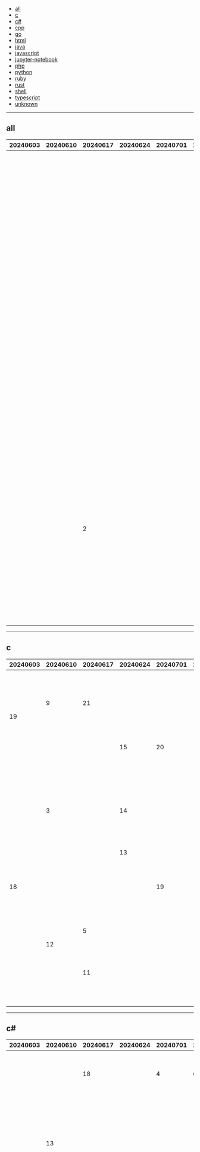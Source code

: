 
- [all](#all)
- [c](#c)
- [c#](#c#)
- [cpp](#cpp)
- [go](#go)
- [html](#html)
- [java](#java)
- [javascript](#javascript)
- [jupyter-notebook](#jupyter-notebook)
- [php](#php)
- [python](#python)
- [ruby](#ruby)
- [rust](#rust)
- [shell](#shell)
- [typescript](#typescript)
- [unknown](#unknown)


----

## <a name=all>all</a>

|20240603|20240610|20240617|20240624|20240701|20240708|20240715|20240722|20240729|20240805|20240812|20240819|20240826|20240902|github|description|
|----|----|----|----|----|----|----|----|----|----|----|----|----|----|----|----|
|  |  |  |  |  |  |  |  |  |  |  |  |  | 1 | [Z4nzu](https://github.com/Z4nzu)/[hackingtool](https://github.com/Z4nzu/hackingtool) |ALL IN ONE Hacking Tool For Hackers |
|  |  |  |  |  |  |  |  |  |  |  |  |  | 2 | [sherlock-project](https://github.com/sherlock-project)/[sherlock](https://github.com/sherlock-project/sherlock) |Hunt down social media accounts by username across social networks |
|  |  |  |  |  |  |  |  |  |  |  |  |  | 3 | [nocodb](https://github.com/nocodb)/[nocodb](https://github.com/nocodb/nocodb) |🔥 🔥 🔥 Open Source Airtable Alternative |
|  |  |  |  |  |  |  |  |  |  |  |  |  | 4 | [AppFlowy-IO](https://github.com/AppFlowy-IO)/[AppFlowy](https://github.com/AppFlowy-IO/AppFlowy) |Bring projects, wikis, and teams together with AI. AppFlowy is an AI collaborative workspace where you achieve more without losing control of your data. The best open source alternative to Notion. |
|  |  |  |  |  |  |  |  |  |  |  |  |  | 5 | [mendableai](https://github.com/mendableai)/[firecrawl](https://github.com/mendableai/firecrawl) |🔥 Turn entire websites into LLM-ready markdown or structured data. Scrape, crawl and extract with a single API. |
|  |  |  |  |  |  |  |  |  |  |  |  |  | 6 | [anthropics](https://github.com/anthropics)/[courses](https://github.com/anthropics/courses) |Anthropic's educational courses |
|  |  |  |  |  |  |  |  |  |  |  |  |  | 7 | [frappe](https://github.com/frappe)/[erpnext](https://github.com/frappe/erpnext) |Free and Open Source Enterprise Resource Planning (ERP) |
|  |  |  |  |  |  |  |  |  | 2 |  |  |  | 8 | [sickcodes](https://github.com/sickcodes)/[Docker-OSX](https://github.com/sickcodes/Docker-OSX) |Run macOS VM in a Docker! Run near native OSX-KVM in Docker! X11 Forwarding! CI/CD for OS X Security Research! Docker mac Containers. |
|  |  |  |  |  |  |  |  |  |  |  |  |  | 9 | [Permify](https://github.com/Permify)/[permify](https://github.com/Permify/permify) |An open-source authorization as a service inspired by Google Zanzibar, designed to build and manage fine-grained and scalable authorization systems for any application. |
|  |  |  |  |  |  |  |  |  |  | 15 |  |  | 10 | [toeverything](https://github.com/toeverything)/[AFFiNE](https://github.com/toeverything/AFFiNE) |There can be more than Notion and Miro. AFFiNE(pronounced [ə‘fain]) is a next-gen knowledge base that brings planning, sorting and creating all together. Privacy first, open-source, customizable and ready to use.  |
|  |  | 2 |  |  |  |  |  |  |  |  |  |  | 11 | [coollabsio](https://github.com/coollabsio)/[coolify](https://github.com/coollabsio/coolify) |An open-source &amp; self-hostable Heroku / Netlify / Vercel alternative. |
|  |  |  |  |  |  |  |  |  |  |  |  |  | 12 | [evcc-io](https://github.com/evcc-io)/[evcc](https://github.com/evcc-io/evcc) |Sonne tanken ☀️🚘 |
|  |  |  |  |  |  |  |  |  |  |  |  |  | 13 | [openobserve](https://github.com/openobserve)/[openobserve](https://github.com/openobserve/openobserve) |🚀 10x easier, 🚀 140x lower storage cost, 🚀 high performance, 🚀 petabyte scale - Elasticsearch/Splunk/Datadog alternative for 🚀 (logs, metrics, traces, RUM, Error tracking, Session replay). |
|  |  |  |  |  |  |  |  |  |  |  |  | 4 | 14 | [s0md3v](https://github.com/s0md3v)/[roop](https://github.com/s0md3v/roop) |one-click face swap |

----

## <a name=c>c</a>

|20240603|20240610|20240617|20240624|20240701|20240708|20240715|20240722|20240729|20240805|20240812|20240819|20240826|20240902|github|description|
|----|----|----|----|----|----|----|----|----|----|----|----|----|----|----|----|
|  |  |  |  |  |  | 15 |  |  | 13 |  |  |  | 1 | [valkey-io](https://github.com/valkey-io)/[valkey](https://github.com/valkey-io/valkey) |A flexible distributed key-value datastore that supports both caching and beyond caching workloads. |
|  | 9 | 21 |  |  |  |  |  |  |  |  |  | 1 | 2 | [microsoft](https://github.com/microsoft)/[mimalloc](https://github.com/microsoft/mimalloc) |mimalloc is a compact general purpose allocator with excellent performance. |
| 19 |  |  |  |  |  |  |  |  |  |  |  |  | 3 | [nginx](https://github.com/nginx)/[nginx](https://github.com/nginx/nginx) |The official NGINX Open Source repository. |
|  |  |  |  |  |  |  |  |  |  |  |  |  | 4 | [Tencent](https://github.com/Tencent)/[wcdb](https://github.com/Tencent/wcdb) |WCDB is a cross-platform database framework developed by WeChat. |
|  |  |  | 15 | 20 |  |  |  |  |  |  |  |  | 5 | [RT-Thread](https://github.com/RT-Thread)/[rt-thread](https://github.com/RT-Thread/rt-thread) |RT-Thread is an open source IoT Real-Time Operating System (RTOS). |
|  |  |  |  |  |  |  | 20 |  |  |  |  |  | 6 | [FreeRDP](https://github.com/FreeRDP)/[FreeRDP](https://github.com/FreeRDP/FreeRDP) |FreeRDP is a free remote desktop protocol library and clients |
|  |  |  |  |  |  |  |  |  | 22 |  |  |  | 7 | [libsdl-org](https://github.com/libsdl-org)/[SDL](https://github.com/libsdl-org/SDL) |Simple Directmedia Layer |
|  |  |  |  |  |  |  |  |  |  |  |  |  | 8 | [greatscottgadgets](https://github.com/greatscottgadgets)/[hackrf](https://github.com/greatscottgadgets/hackrf) |low cost software radio platform |
|  |  |  |  |  |  |  |  |  |  |  |  |  | 9 | [FRRouting](https://github.com/FRRouting)/[frr](https://github.com/FRRouting/frr) |The FRRouting Protocol Suite |
|  | 3 |  | 14 |  |  | 14 |  | 16 |  |  |  |  | 10 | [raysan5](https://github.com/raysan5)/[raylib](https://github.com/raysan5/raylib) |A simple and easy-to-use library to enjoy videogames programming |
|  |  |  |  |  |  |  |  |  |  |  |  |  | 11 | [yugabyte](https://github.com/yugabyte)/[yugabyte-db](https://github.com/yugabyte/yugabyte-db) |YugabyteDB - the cloud native distributed SQL database for mission-critical applications. |
|  |  |  | 13 |  |  |  |  |  | 8 |  | 4 |  | 12 | [UberGuidoZ](https://github.com/UberGuidoZ)/[Flipper](https://github.com/UberGuidoZ/Flipper) |Playground (and dump) of stuff I make or modify for the Flipper Zero |
|  |  |  |  |  |  | 22 |  |  |  |  |  |  | 13 | [littlefs-project](https://github.com/littlefs-project)/[littlefs](https://github.com/littlefs-project/littlefs) |A little fail-safe filesystem designed for microcontrollers |
| 18 |  |  |  | 19 |  |  | 21 |  | 20 |  |  |  | 14 | [portapack-mayhem](https://github.com/portapack-mayhem)/[mayhem-firmware](https://github.com/portapack-mayhem/mayhem-firmware) |Custom firmware for the HackRF+PortaPack H1/H2 |
|  |  |  |  |  |  |  |  |  | 11 |  |  |  | 15 | [immortalwrt](https://github.com/immortalwrt)/[immortalwrt](https://github.com/immortalwrt/immortalwrt) |An opensource OpenWrt variant for mainland China users. |
|  |  |  |  |  |  |  |  |  |  |  |  | 11 | 16 | [RfidResearchGroup](https://github.com/RfidResearchGroup)/[proxmark3](https://github.com/RfidResearchGroup/proxmark3) |Iceman Fork - Proxmark3 |
|  |  | 5 |  |  |  |  |  |  |  |  |  |  | 17 | [earlephilhower](https://github.com/earlephilhower)/[arduino-pico](https://github.com/earlephilhower/arduino-pico) |Raspberry Pi Pico Arduino core, for all RP2040 and RP2350 boards |
|  | 12 |  |  |  |  |  |  |  |  |  |  |  | 18 | [mit-pdos](https://github.com/mit-pdos)/[xv6-riscv](https://github.com/mit-pdos/xv6-riscv) |Xv6 for RISC-V |
|  |  | 11 |  |  |  |  |  | 18 |  | 15 |  | 13 | 19 | [openwrt](https://github.com/openwrt)/[openwrt](https://github.com/openwrt/openwrt) |This repository is a mirror of https://git.openwrt.org/openwrt/openwrt.git It is for reference only and is not active for check-ins. We will continue to accept Pull Requests here. They will be merged via staging trees then into openwrt.git. |
|  |  |  |  |  |  |  |  |  |  | 17 |  |  | 20 | [mit-pdos](https://github.com/mit-pdos)/[xv6-public](https://github.com/mit-pdos/xv6-public) |xv6 OS |

----

## <a name=c#>c#</a>

|20240603|20240610|20240617|20240624|20240701|20240708|20240715|20240722|20240729|20240805|20240812|20240819|20240826|20240902|github|description|
|----|----|----|----|----|----|----|----|----|----|----|----|----|----|----|----|
|  |  | 18 |  | 4 | 6 | 16 |  | 20 | 14 |  |  |  | 1 | [Cysharp](https://github.com/Cysharp)/[UniTask](https://github.com/Cysharp/UniTask) |Provides an efficient allocation free async/await integration for Unity. |
|  | 13 |  |  |  |  |  |  |  |  | 15 |  | 9 | 2 | [seerge](https://github.com/seerge)/[g-helper](https://github.com/seerge/g-helper) |Lightweight Armoury Crate alternative for Asus laptops and ROG Ally. Control tool for ROG Zephyrus G14, G15, G16, M16, Flow X13, Flow X16, TUF, Strix, Scar and other models |
|  |  |  |  |  |  |  |  |  | 12 | 14 |  |  | 3 | [microsoft](https://github.com/microsoft)/[garnet](https://github.com/microsoft/garnet) |Garnet is a remote cache-store from Microsoft Research that offers strong performance (throughput and latency), scalability, storage, recovery, cluster sharding, key migration, and replication features. Garnet can work with existing Redis clients. |
|  |  |  |  |  |  |  |  |  |  | 21 |  | 19 | 4 | [flytkgl](https://github.com/flytkgl)/[PDFQFZ](https://github.com/flytkgl/PDFQFZ) |PDF加盖骑缝章的小工具 |
|  |  |  |  |  |  |  |  |  |  |  |  |  | 5 | [CommunityToolkit](https://github.com/CommunityToolkit)/[dotnet](https://github.com/CommunityToolkit/dotnet) |.NET Community Toolkit is a collection of helpers and APIs that work for all .NET developers and are agnostic of any specific UI platform. The toolkit is maintained and published by Microsoft, and part of the .NET Foundation. |
|  |  |  |  |  |  |  |  |  |  |  |  |  | 6 | [dotnet](https://github.com/dotnet)/[wpf](https://github.com/dotnet/wpf) |WPF is a .NET Core UI framework for building Windows desktop applications. |
| 7 |  | 16 |  |  |  |  | 15 | 14 |  | 19 | 18 |  | 7 | [Cysharp](https://github.com/Cysharp)/[R3](https://github.com/Cysharp/R3) |The new future of dotnet/reactive and UniRx. |
|  |  |  |  |  |  |  |  |  |  |  | 6 |  | 8 | [1Remote](https://github.com/1Remote)/[1Remote](https://github.com/1Remote/1Remote) |One Remote Access Manager to Rule Them All |
|  |  |  |  |  |  |  |  |  |  |  |  |  | 9 | [quasar](https://github.com/quasar)/[Quasar](https://github.com/quasar/Quasar) |Remote Administration Tool for Windows |
|  |  |  |  |  |  |  | 13 |  |  |  | 3 | 8 | 10 | [babalae](https://github.com/babalae)/[better-genshin-impact](https://github.com/babalae/better-genshin-impact) |📦BetterGI · 更好的原神 - 自动拾取 | 自动剧情 | 全自动钓鱼(AI) | 全自动七圣召唤 | 自动伐木 | 自动刷本 - UI Automation Testing Tools For Genshin Impact |
|  |  |  |  | 16 |  |  |  |  |  |  |  |  | 11 | [nilaoda](https://github.com/nilaoda)/[N_m3u8DL-RE](https://github.com/nilaoda/N_m3u8DL-RE) |Cross-Platform, modern and powerful stream downloader for MPD/M3U8/ISM. English/简体中文/繁體中文.  |
|  |  |  |  |  |  |  |  |  |  |  |  |  | 12 | [mono](https://github.com/mono)/[mono](https://github.com/mono/mono) |Mono open source ECMA CLI, C# and .NET implementation. |
|  |  |  |  |  |  |  |  |  |  |  |  | 17 | 13 | [4sval](https://github.com/4sval)/[FModel](https://github.com/4sval/FModel) |Unreal Engine Archives Explorer |
|  |  |  |  |  |  |  |  |  |  |  |  | 14 | 14 | [hellzerg](https://github.com/hellzerg)/[optimizer](https://github.com/hellzerg/optimizer) |The finest Windows Optimizer |
|  |  | 14 |  |  |  |  |  |  |  |  |  |  | 15 | [elsa-workflows](https://github.com/elsa-workflows)/[elsa-core](https://github.com/elsa-workflows/elsa-core) |A .NET workflows library |
| 4 |  |  |  | 3 |  | 5 |  |  | 17 |  |  |  | 16 | [dotnet](https://github.com/dotnet)/[runtime](https://github.com/dotnet/runtime) |.NET is a cross-platform runtime for cloud, mobile, desktop, and IoT apps. |
| 25 |  |  | 2 |  |  |  |  | 1 |  |  |  | 5 | 17 | [PowerShell](https://github.com/PowerShell)/[PowerShell](https://github.com/PowerShell/PowerShell) |PowerShell for every system! |
|  |  |  |  |  |  |  |  |  |  |  |  |  | 18 | [UnigramDev](https://github.com/UnigramDev)/[Unigram](https://github.com/UnigramDev/Unigram) |Telegram for Windows |
|  |  |  |  |  |  |  |  |  |  |  |  |  | 19 | [Klocman](https://github.com/Klocman)/[Bulk-Crap-Uninstaller](https://github.com/Klocman/Bulk-Crap-Uninstaller) |Remove large amounts of unwanted applications quickly. |
| 8 |  | 4 | 10 |  |  |  |  | 4 |  | 12 |  |  | 20 | [2dust](https://github.com/2dust)/[v2rayN](https://github.com/2dust/v2rayN) |A GUI client for Windows, support Xray core and v2fly core and others |
|  |  |  |  | 9 |  |  |  |  |  |  |  |  | 21 | [ScottPlot](https://github.com/ScottPlot)/[ScottPlot](https://github.com/ScottPlot/ScottPlot) |Interactive plotting library for .NET |
|  |  |  |  |  |  |  |  |  |  |  |  |  | 22 | [aras-p](https://github.com/aras-p)/[UnityGaussianSplatting](https://github.com/aras-p/UnityGaussianSplatting) |Toy Gaussian Splatting visualization in Unity |
|  |  |  |  |  |  |  |  |  |  |  |  |  | 23 | [dotnet](https://github.com/dotnet)/[maui-samples](https://github.com/dotnet/maui-samples) |Samples for .NET Multi-Platform App UI (.NET MAUI) |
|  |  |  |  |  |  |  |  |  |  |  |  |  | 24 | [gusmanb](https://github.com/gusmanb)/[logicanalyzer](https://github.com/gusmanb/logicanalyzer) |24 channel, 100Msps logic analyzer hardware and software |
|  |  |  |  |  | 11 |  |  |  |  |  |  |  | 25 | [microsoft](https://github.com/microsoft)/[WPF-Samples](https://github.com/microsoft/WPF-Samples) |Repository for WPF related samples |

----

## <a name=cpp>cpp</a>

|20240603|20240610|20240617|20240624|20240701|20240708|20240715|20240722|20240729|20240805|20240812|20240819|20240826|20240902|github|description|
|----|----|----|----|----|----|----|----|----|----|----|----|----|----|----|----|
|  |  |  |  |  |  |  |  |  |  |  |  |  | 1 | [wazuh](https://github.com/wazuh)/[wazuh](https://github.com/wazuh/wazuh) |Wazuh - The Open Source Security Platform. Unified XDR and SIEM protection for endpoints and cloud workloads. |
|  |  |  |  |  |  |  |  |  |  |  |  |  | 2 | [cemu-project](https://github.com/cemu-project)/[Cemu](https://github.com/cemu-project/Cemu) |Cemu - Wii U emulator |
|  | 18 |  |  |  |  |  |  |  |  |  |  |  | 3 | [telegramdesktop](https://github.com/telegramdesktop)/[tdesktop](https://github.com/telegramdesktop/tdesktop) |Telegram Desktop messaging app |
|  |  |  |  |  |  |  |  |  |  | 2 | 14 | 1 | 4 | [amnezia-vpn](https://github.com/amnezia-vpn)/[amnezia-client](https://github.com/amnezia-vpn/amnezia-client) |Amnezia VPN Client (Desktop+Mobile) |
|  |  |  |  | 21 | 23 |  |  |  |  |  |  | 8 | 5 | [microsoft](https://github.com/microsoft)/[terminal](https://github.com/microsoft/terminal) |The new Windows Terminal and the original Windows console host, all in the same place! |
|  |  | 5 | 16 |  |  |  | 14 | 2 | 18 |  |  |  | 6 | [facebook](https://github.com/facebook)/[folly](https://github.com/facebook/folly) |An open-source C++ library developed and used at Facebook. |
|  |  |  |  |  |  |  |  |  |  |  |  |  | 7 | [ggerganov](https://github.com/ggerganov)/[ggml](https://github.com/ggerganov/ggml) |Tensor library for machine learning |
|  |  |  |  |  |  |  |  |  |  |  |  |  | 8 | [mudler](https://github.com/mudler)/[LocalAI](https://github.com/mudler/LocalAI) |🤖 The free, Open Source alternative to OpenAI, Claude and others. Self-hosted and local-first. Drop-in replacement for OpenAI, running on consumer-grade hardware. No GPU required. Runs gguf, transformers, diffusers and many more models architectures. Features: Generate Text, Audio, Video, Images, Voice Cloning, Distributed inference |
|  |  |  |  |  |  |  |  |  |  |  |  |  | 9 | [UZ-SLAMLab](https://github.com/UZ-SLAMLab)/[ORB_SLAM3](https://github.com/UZ-SLAMLab/ORB_SLAM3) |ORB-SLAM3: An Accurate Open-Source Library for Visual, Visual-Inertial and Multi-Map SLAM |
|  |  |  |  |  |  |  |  |  |  |  |  |  | 10 | [scottbez1](https://github.com/scottbez1)/[smartknob](https://github.com/scottbez1/smartknob) |Haptic input knob with software-defined endstops and virtual detents |
|  |  |  |  |  |  |  |  |  |  |  |  |  | 11 | [nisargjhaveri](https://github.com/nisargjhaveri)/[WirelessAndroidAutoDongle](https://github.com/nisargjhaveri/WirelessAndroidAutoDongle) |Use Wireless Android Auto with a car that supports only wired Android Auto using a Raspberry Pi. |
| 14 |  |  |  |  |  |  |  |  |  |  |  |  | 12 | [tensorflow](https://github.com/tensorflow)/[tensorflow](https://github.com/tensorflow/tensorflow) |An Open Source Machine Learning Framework for Everyone |
|  |  |  |  |  |  | 24 |  |  |  |  |  |  | 13 | [firebase](https://github.com/firebase)/[firebase-ios-sdk](https://github.com/firebase/firebase-ios-sdk) |Firebase SDK for Apple App Development |
|  |  |  |  |  |  |  |  |  |  |  |  |  | 14 | [musescore](https://github.com/musescore)/[MuseScore](https://github.com/musescore/MuseScore) |MuseScore is an open source and free music notation software. For support, contribution, bug reports, visit MuseScore.org. Fork and make pull requests! |
|  |  |  |  |  |  | 18 |  | 6 |  |  |  |  | 15 | [gabime](https://github.com/gabime)/[spdlog](https://github.com/gabime/spdlog) |Fast C++ logging library. |
|  |  |  |  |  |  |  |  |  |  |  |  |  | 16 | [finos](https://github.com/finos)/[perspective](https://github.com/finos/perspective) |A data visualization and analytics component, especially well-suited for large and/or streaming datasets. |
|  |  |  |  |  |  |  |  |  |  |  |  |  | 17 | [NixOS](https://github.com/NixOS)/[nix](https://github.com/NixOS/nix) |Nix, the purely functional package manager |
|  |  |  |  |  |  |  |  |  |  | 18 |  |  | 18 | [meshtastic](https://github.com/meshtastic)/[firmware](https://github.com/meshtastic/firmware) |Meshtastic device firmware |
|  |  |  |  |  |  |  |  |  |  |  |  |  | 19 | [tdlib](https://github.com/tdlib)/[td](https://github.com/tdlib/td) |Cross-platform library for building Telegram clients |
|  |  | 10 | 1 | 11 |  |  |  |  |  |  |  |  | 20 | [ton-blockchain](https://github.com/ton-blockchain)/[ton](https://github.com/ton-blockchain/ton) |Main TON monorepo |
|  |  |  |  |  |  |  |  |  |  |  |  |  | 21 | [GothenburgBitFactory](https://github.com/GothenburgBitFactory)/[taskwarrior](https://github.com/GothenburgBitFactory/taskwarrior) |Taskwarrior - Command line Task Management |
|  |  |  |  |  |  |  |  |  |  |  |  |  | 22 | [UE4SS-RE](https://github.com/UE4SS-RE)/[RE-UE4SS](https://github.com/UE4SS-RE/RE-UE4SS) |Injectable LUA scripting system, SDK generator, live property editor and other dumping utilities for UE4/5 games |
|  |  |  | 13 |  |  |  |  |  |  |  |  |  | 23 | [CleverRaven](https://github.com/CleverRaven)/[Cataclysm-DDA](https://github.com/CleverRaven/Cataclysm-DDA) |Cataclysm - Dark Days Ahead. A turn-based survival game set in a post-apocalyptic world. |
|  |  |  |  |  |  |  |  |  |  |  |  |  | 24 | [bambulab](https://github.com/bambulab)/[BambuStudio](https://github.com/bambulab/BambuStudio) |PC Software for BambuLab and other 3D printers |

----

## <a name=go>go</a>

|20240603|20240610|20240617|20240624|20240701|20240708|20240715|20240722|20240729|20240805|20240812|20240819|20240826|20240902|github|description|
|----|----|----|----|----|----|----|----|----|----|----|----|----|----|----|----|
|  |  |  |  |  |  |  |  |  |  |  | 7 | 5 | 1 | [Permify](https://github.com/Permify)/[permify](https://github.com/Permify/permify) |An open-source authorization as a service inspired by Google Zanzibar, designed to build and manage fine-grained and scalable authorization systems for any application. |
|  |  |  |  |  |  |  |  |  |  |  |  | 8 | 2 | [evcc-io](https://github.com/evcc-io)/[evcc](https://github.com/evcc-io/evcc) |Sonne tanken ☀️🚘 |
|  | 20 |  |  |  | 7 |  | 25 |  | 7 |  |  |  | 3 | [projectdiscovery](https://github.com/projectdiscovery)/[nuclei](https://github.com/projectdiscovery/nuclei) |Fast and customizable vulnerability scanner based on simple YAML based DSL. |
|  |  |  | 4 |  |  |  |  |  |  |  |  |  | 4 | [daytonaio](https://github.com/daytonaio)/[daytona](https://github.com/daytonaio/daytona) |The Open Source Dev Environment Manager. |
|  |  |  |  |  |  |  |  |  |  |  |  |  | 5 | [tinygo-org](https://github.com/tinygo-org)/[tinygo](https://github.com/tinygo-org/tinygo) |Go compiler for small places. Microcontrollers, WebAssembly (WASM/WASI), and command-line tools. Based on LLVM. |
|  |  |  |  |  |  |  |  |  |  |  |  |  | 6 | [hyperledger](https://github.com/hyperledger)/[fabric](https://github.com/hyperledger/fabric) |Hyperledger Fabric is an enterprise-grade permissioned distributed ledger framework for developing solutions and applications. Its modular and versatile design satisfies a broad range of industry use cases. It offers a unique approach to consensus that enables performance at scale while preserving privacy. |
|  | 3 | 8 | 3 | 3 |  |  |  |  |  |  |  |  | 7 | [gitleaks](https://github.com/gitleaks)/[gitleaks](https://github.com/gitleaks/gitleaks) |Protect and discover secrets using Gitleaks 🔑 |
|  |  |  |  |  |  |  |  |  | 9 |  |  |  | 8 | [opentofu](https://github.com/opentofu)/[opentofu](https://github.com/opentofu/opentofu) |OpenTofu lets you declaratively manage your cloud infrastructure. |
|  |  |  |  |  |  |  |  |  |  |  |  |  | 9 | [casdoor](https://github.com/casdoor)/[casdoor](https://github.com/casdoor/casdoor) |An open-source UI-first Identity and Access Management (IAM) / Single-Sign-On (SSO) platform with web UI supporting OAuth 2.0, OIDC, SAML, CAS, LDAP, SCIM, WebAuthn, TOTP, MFA, Face ID, RADIUS, Google Workspace, Active Directory and Kerberos |
|  |  |  |  |  |  |  |  |  |  | 16 |  | 1 | 10 | [bluenviron](https://github.com/bluenviron)/[mediamtx](https://github.com/bluenviron/mediamtx) |Ready-to-use SRT / WebRTC / RTSP / RTMP / LL-HLS media server and media proxy that allows to read, publish, proxy, record and playback video and audio streams. |
|  |  |  |  | 6 |  |  |  |  |  |  |  |  | 11 | [drakkan](https://github.com/drakkan)/[sftpgo](https://github.com/drakkan/sftpgo) |Full-featured and highly configurable SFTP, HTTP/S, FTP/S and WebDAV server - S3, Google Cloud Storage, Azure Blob |
|  |  |  |  |  |  |  | 10 |  |  |  |  | 16 | 12 | [charmbracelet](https://github.com/charmbracelet)/[bubbletea](https://github.com/charmbracelet/bubbletea) |A powerful little TUI framework 🏗 |
|  |  |  | 20 |  |  |  |  |  |  |  |  |  | 13 | [kubernetes](https://github.com/kubernetes)/[autoscaler](https://github.com/kubernetes/autoscaler) |Autoscaling components for Kubernetes |
| 9 |  |  |  |  | 18 |  |  |  |  |  |  |  | 14 | [moby](https://github.com/moby)/[moby](https://github.com/moby/moby) |The Moby Project - a collaborative project for the container ecosystem to assemble container-based systems |
|  |  |  |  |  |  |  |  |  |  |  |  |  | 15 | [lionsoul2014](https://github.com/lionsoul2014)/[ip2region](https://github.com/lionsoul2014/ip2region) |Ip2region (2.0 - xdb) is a offline IP address manager framework and locator, support billions of data segments, ten microsecond searching performance. xdb engine implementation for many programming languages |
|  |  |  | 13 |  |  |  |  |  |  |  |  |  | 16 | [go-playground](https://github.com/go-playground)/[validator](https://github.com/go-playground/validator) |💯Go Struct and Field validation, including Cross Field, Cross Struct, Map, Slice and Array diving |
|  |  |  |  |  |  |  |  |  |  |  |  |  | 17 | [go-resty](https://github.com/go-resty)/[resty](https://github.com/go-resty/resty) |Simple HTTP and REST client library for Go |
|  |  |  |  |  |  |  |  |  |  |  |  |  | 18 | [crossplane](https://github.com/crossplane)/[crossplane](https://github.com/crossplane/crossplane) |The Cloud Native Control Plane |
|  |  |  |  |  |  |  |  |  |  |  |  |  | 19 | [m1k1o](https://github.com/m1k1o)/[neko](https://github.com/m1k1o/neko) |A self hosted virtual browser that runs in docker and uses WebRTC. |
|  |  |  |  |  |  |  |  |  |  |  | 19 |  | 20 | [googleapis](https://github.com/googleapis)/[google-api-go-client](https://github.com/googleapis/google-api-go-client) |Auto-generated Google APIs for Go. |
| 2 | 6 |  |  |  |  |  |  |  | 13 |  |  |  | 21 | [shadow1ng](https://github.com/shadow1ng)/[fscan](https://github.com/shadow1ng/fscan) |一款内网综合扫描工具，方便一键自动化、全方位漏扫扫描。 |
|  |  |  |  |  |  |  |  |  |  |  |  |  | 22 | [gotify](https://github.com/gotify)/[server](https://github.com/gotify/server) |A simple server for sending and receiving messages in real-time per WebSocket. (Includes a sleek web-ui) |
|  |  |  |  |  |  |  |  | 2 |  |  |  |  | 23 | [XTLS](https://github.com/XTLS)/[Xray-core](https://github.com/XTLS/Xray-core) |Xray, Penetrates Everything. Also the best v2ray-core, with XTLS support. Fully compatible configuration. |
|  |  |  |  |  |  |  |  |  |  |  |  |  | 24 | [wagoodman](https://github.com/wagoodman)/[dive](https://github.com/wagoodman/dive) |A tool for exploring each layer in a docker image |

----

## <a name=html>html</a>

|20240603|20240610|20240617|20240624|20240701|20240708|20240715|20240722|20240729|20240805|20240812|20240819|20240826|20240902|github|description|
|----|----|----|----|----|----|----|----|----|----|----|----|----|----|----|----|
|  |  |  |  |  |  | 13 |  |  | 8 |  | 4 | 1 | 1 | [f](https://github.com/f)/[awesome-chatgpt-prompts](https://github.com/f/awesome-chatgpt-prompts) |This repo includes ChatGPT prompt curation to use ChatGPT better. |
|  |  |  | 1 |  |  |  | 7 |  |  |  |  |  | 2 | [squidfunk](https://github.com/squidfunk)/[mkdocs-material](https://github.com/squidfunk/mkdocs-material) |Documentation that simply works |
|  |  |  |  |  |  |  |  |  |  |  |  | 3 | 3 | [tobychui](https://github.com/tobychui)/[zoraxy](https://github.com/tobychui/zoraxy) |A general purpose HTTP reverse proxy and forwarding tool. Now written in Go! |
|  |  |  |  |  |  |  | 13 | 5 |  |  |  |  | 4 | [windmill-labs](https://github.com/windmill-labs)/[windmill](https://github.com/windmill-labs/windmill) |Open-source developer platform to turn scripts into workflows and UIs. Fastest workflow engine (5x vs Airflow). Open-source alternative to Airplane and Retool. |
|  |  |  |  |  |  |  |  |  |  |  |  | 14 | 5 | [DataDog](https://github.com/DataDog)/[documentation](https://github.com/DataDog/documentation) |The source for Datadog's documentation site. |
|  |  |  |  |  |  | 5 | 11 |  |  |  | 17 | 12 | 6 | [docker](https://github.com/docker)/[awesome-compose](https://github.com/docker/awesome-compose) |Awesome Docker Compose samples |
| 10 |  |  | 3 |  | 7 |  | 4 | 6 | 11 | 14 | 9 | 4 | 7 | [gustavoguanabara](https://github.com/gustavoguanabara)/[html-css](https://github.com/gustavoguanabara/html-css) |Curso de HTML5 e CSS3 |
|  |  | 6 | 5 |  | 6 |  |  | 11 |  | 13 |  |  | 8 | [cotes2020](https://github.com/cotes2020)/[jekyll-theme-chirpy](https://github.com/cotes2020/jekyll-theme-chirpy) |A minimal, responsive, and feature-rich Jekyll theme for technical writing. |
| 23 | 5 |  |  |  |  |  |  |  |  |  |  |  | 9 | [rdkit](https://github.com/rdkit)/[rdkit](https://github.com/rdkit/rdkit) |The official sources for the RDKit library |
|  |  |  |  |  |  |  |  |  |  |  | 20 | 8 | 10 | [kananinirav](https://github.com/kananinirav)/[AWS-Certified-Cloud-Practitioner-Notes](https://github.com/kananinirav/AWS-Certified-Cloud-Practitioner-Notes) |AWS Certified Cloud Practitioner Short Notes And Practice Exams (CLF-C02) |
| 7 | 11 |  |  |  |  |  |  |  | 6 |  |  |  | 11 | [alshedivat](https://github.com/alshedivat)/[al-folio](https://github.com/alshedivat/al-folio) |A beautiful, simple, clean, and responsive Jekyll theme for academics |
|  |  |  |  | 1 |  |  |  |  |  |  |  |  | 12 | [freddier](https://github.com/freddier)/[hyperblog](https://github.com/freddier/hyperblog) |Un blog increíble para el curso de Git y Github de Platzi |
|  |  |  |  |  |  |  |  |  |  |  |  |  | 13 | [OWASP](https://github.com/OWASP)/[ASVS](https://github.com/OWASP/ASVS) |Application Security Verification Standard |
|  |  |  |  |  |  |  |  |  |  |  | 7 | 13 | 14 | [apna-college](https://github.com/apna-college)/[Delta](https://github.com/apna-college/Delta) | |
|  | 12 |  |  |  |  |  |  |  |  |  |  |  | 15 | [SamHerbert](https://github.com/SamHerbert)/[SVG-Loaders](https://github.com/SamHerbert/SVG-Loaders) |Loading icons and small animations built with pure SVG. |
|  |  |  |  |  |  | 14 |  |  |  |  |  |  | 16 | [DataDog](https://github.com/DataDog)/[system-tests](https://github.com/DataDog/system-tests) |Test framework for libraries and agents. |

----

## <a name=java>java</a>

|20240603|20240610|20240617|20240624|20240701|20240708|20240715|20240722|20240729|20240805|20240812|20240819|20240826|20240902|github|description|
|----|----|----|----|----|----|----|----|----|----|----|----|----|----|----|----|
|  |  |  |  |  |  |  |  |  |  |  |  | 17 | 1 | [TheAlgorithms](https://github.com/TheAlgorithms)/[Java](https://github.com/TheAlgorithms/Java) |All Algorithms implemented in Java |
|  | 13 |  |  |  |  |  |  |  |  |  |  |  | 2 | [DrKLO](https://github.com/DrKLO)/[Telegram](https://github.com/DrKLO/Telegram) |Telegram for Android source |
|  |  |  |  |  |  |  |  |  |  |  |  |  | 3 | [signalapp](https://github.com/signalapp)/[Signal-Server](https://github.com/signalapp/Signal-Server) |Server supporting the Signal Private Messenger applications on Android, Desktop, and iOS |
|  | 5 | 4 | 18 | 8 | 3 |  | 10 | 3 | 10 | 21 |  |  | 4 | [kunal-kushwaha](https://github.com/kunal-kushwaha)/[DSA-Bootcamp-Java](https://github.com/kunal-kushwaha/DSA-Bootcamp-Java) |This repository consists of the code samples, assignments, and notes for the Java data structures &amp; algorithms + interview preparation bootcamp of WeMakeDevs. |
| 4 |  |  |  | 10 |  |  | 18 | 17 | 6 | 3 |  |  | 5 | [doocs](https://github.com/doocs)/[leetcode](https://github.com/doocs/leetcode) |🔥LeetCode solutions in any programming language | 多种编程语言实现 LeetCode、《剑指 Offer（第 2 版）》、《程序员面试金典（第 6 版）》题解 |
|  |  |  |  |  |  |  | 3 |  |  |  | 14 |  | 6 | [elastic](https://github.com/elastic)/[elasticsearch](https://github.com/elastic/elasticsearch) |Free and Open, Distributed, RESTful Search Engine |
|  |  |  |  |  |  | 18 |  |  |  |  |  | 3 | 7 | [apache](https://github.com/apache)/[hertzbeat](https://github.com/apache/hertzbeat) |Apache HertzBeat(incubating) is a real-time monitoring system with agentless, performance cluster, prometheus-compatible, custom monitoring and status page building capabilities. |
|  |  | 15 |  |  |  |  |  |  |  |  |  |  | 8 | [TGX-Android](https://github.com/TGX-Android)/[Telegram-X](https://github.com/TGX-Android/Telegram-X) |The main repository of Telegram X — official alternative Telegram client for Android. |
|  |  |  |  |  |  |  | 11 |  |  |  |  | 7 | 9 | [opensearch-project](https://github.com/opensearch-project)/[OpenSearch](https://github.com/opensearch-project/OpenSearch) |🔎 Open source distributed and RESTful search engine. |
|  | 14 |  |  |  |  |  |  |  |  |  |  |  | 10 | [apache](https://github.com/apache)/[beam](https://github.com/apache/beam) |Apache Beam is a unified programming model for Batch and Streaming data processing. |
| 16 | 9 | 2 | 19 |  |  |  |  |  | 5 | 12 |  | 12 | 11 | [termux](https://github.com/termux)/[termux-app](https://github.com/termux/termux-app) |Termux - a terminal emulator application for Android OS extendible by variety of packages. |
| 24 | 1 | 11 | 5 |  |  |  |  |  |  |  |  | 2 | 12 | [keycloak](https://github.com/keycloak)/[keycloak](https://github.com/keycloak/keycloak) |Open Source Identity and Access Management For Modern Applications and Services |
|  |  |  |  |  |  |  |  |  |  |  |  | 20 | 13 | [tronprotocol](https://github.com/tronprotocol)/[java-tron](https://github.com/tronprotocol/java-tron) |Java implementation of the Tron whitepaper |
|  |  |  |  |  |  |  |  |  |  |  |  |  | 14 | [openjdk](https://github.com/openjdk)/[jdk](https://github.com/openjdk/jdk) |JDK main-line development https://openjdk.org/projects/jdk |
|  |  |  |  |  |  |  |  |  |  |  |  |  | 15 | [nfcgate](https://github.com/nfcgate)/[nfcgate](https://github.com/nfcgate/nfcgate) |An NFC research toolkit application for Android |
|  |  | 6 |  |  |  |  |  |  |  |  |  |  | 16 | [Azure](https://github.com/Azure)/[azure-sdk-for-java](https://github.com/Azure/azure-sdk-for-java) |This repository is for active development of the Azure SDK for Java. For consumers of the SDK we recommend visiting our public developer docs at https://docs.microsoft.com/java/azure/ or our versioned developer docs at https://azure.github.io/azure-sdk-for-java.  |
|  | 19 |  |  |  |  |  |  |  |  |  |  |  | 17 | [apache](https://github.com/apache)/[shardingsphere](https://github.com/apache/shardingsphere) |Distributed SQL transaction &amp; query engine for data sharding, scaling, encryption, and more - on any database. |
|  |  |  |  |  |  |  |  |  |  |  |  |  | 18 | [apache](https://github.com/apache)/[incubator-seata](https://github.com/apache/incubator-seata) |🔥 Seata is an easy-to-use, high-performance, open source distributed transaction solution. |
|  |  |  |  |  |  |  |  |  |  |  |  |  | 19 | [testcontainers](https://github.com/testcontainers)/[testcontainers-java](https://github.com/testcontainers/testcontainers-java) |Testcontainers is a Java library that supports JUnit tests, providing lightweight, throwaway instances of common databases, Selenium web browsers, or anything else that can run in a Docker container. |
|  |  | 18 |  |  |  |  |  |  |  |  |  |  | 20 | [devopshydclub](https://github.com/devopshydclub)/[vprofile-project](https://github.com/devopshydclub/vprofile-project) | |
|  |  |  |  |  |  |  |  |  |  |  |  |  | 21 | [halo-dev](https://github.com/halo-dev)/[halo](https://github.com/halo-dev/halo) |强大易用的开源建站工具。 |

----

## <a name=javascript>javascript</a>

|20240603|20240610|20240617|20240624|20240701|20240708|20240715|20240722|20240729|20240805|20240812|20240819|20240826|20240902|github|description|
|----|----|----|----|----|----|----|----|----|----|----|----|----|----|----|----|
|  |  |  |  |  |  |  |  |  |  |  |  | 9 | 1 | [UseInterstellar](https://github.com/UseInterstellar)/[Interstellar](https://github.com/UseInterstellar/Interstellar) |One of the most popular modern web proxies with blazing fast speeds and a variety of games. |
|  | 17 |  |  |  |  |  |  |  | 10 |  |  |  | 2 | [Asabeneh](https://github.com/Asabeneh)/[30-Days-Of-JavaScript](https://github.com/Asabeneh/30-Days-Of-JavaScript) |30 days of JavaScript programming challenge is a step-by-step guide to learn JavaScript programming language in 30 days. This challenge may take more than 100 days, please just follow your own pace. These videos may help too: https://www.youtube.com/channel/UC7PNRuno1rzYPb1xLa4yktw |
|  |  |  |  |  |  |  |  |  |  |  |  |  | 3 | [wekan](https://github.com/wekan)/[wekan](https://github.com/wekan/wekan) |The Open Source kanban (built with Meteor). Keep variable/table/field names camelCase. For translations, only add Pull Request changes to wekan/i18n/en.i18n.json , other translations are done at https://app.transifex.com/wekan/wekan only. |
| 17 |  | 7 |  | 11 | 15 |  |  |  |  | 11 | 15 | 12 | 4 | [vercel](https://github.com/vercel)/[next.js](https://github.com/vercel/next.js) |The React Framework |
|  |  |  |  |  |  |  |  |  |  |  |  |  | 5 | [Floorp-Projects](https://github.com/Floorp-Projects)/[Floorp](https://github.com/Floorp-Projects/Floorp) |All of source code of version 10 or later of Floorp Browser, the most Advanced and Fastest Firefox derivative 🦊 |
|  | 18 | 6 | 5 |  |  |  |  |  |  |  | 17 |  | 6 | [CodeWithHarry](https://github.com/CodeWithHarry)/[Sigma-Web-Dev-Course](https://github.com/CodeWithHarry/Sigma-Web-Dev-Course) |Source Code for Sigma Web Development Course |

----

## <a name=jupyter-notebook>jupyter-notebook</a>

|20240603|20240610|20240617|20240624|20240701|20240708|20240715|20240722|github|description|
|----|----|----|----|----|----|----|----|----|----|
|  |  |  |  | 4 |  | 3 | 1 | [neo4j-labs](https://github.com/neo4j-labs)/[llm-graph-builder](https://github.com/neo4j-labs/llm-graph-builder) |Neo4j graph construction from unstructured data using LLMs |
| 4 | 3 |  |  |  |  |  | 2 | [mistralai](https://github.com/mistralai)/[mistral-inference](https://github.com/mistralai/mistral-inference) |Official inference library for Mistral models |
|  |  |  |  | 8 | 9 | 5 | 3 | [microsoft](https://github.com/microsoft)/[Data-Science-For-Beginners](https://github.com/microsoft/Data-Science-For-Beginners) |10 Weeks, 20 Lessons, Data Science for All! |
|  |  |  |  |  |  |  | 4 | [GoogleCloudPlatform](https://github.com/GoogleCloudPlatform)/[generative-ai](https://github.com/GoogleCloudPlatform/generative-ai) |Sample code and notebooks for Generative AI on Google Cloud, with Gemini on Vertex AI |
|  |  | 13 |  | 3 |  |  | 5 | [karpathy](https://github.com/karpathy)/[nn-zero-to-hero](https://github.com/karpathy/nn-zero-to-hero) |Neural Networks: Zero to Hero |
|  |  |  |  |  |  |  | 6 | [virgili0](https://github.com/virgili0)/[Virgilio](https://github.com/virgili0/Virgilio) |Your new Mentor for Data Science E-Learning. |
|  |  |  |  |  | 12 | 4 | 7 | [jakevdp](https://github.com/jakevdp)/[PythonDataScienceHandbook](https://github.com/jakevdp/PythonDataScienceHandbook) |Python Data Science Handbook: full text in Jupyter Notebooks |
|  |  |  | 8 | 1 |  | 9 | 8 | [anthropics](https://github.com/anthropics)/[anthropic-cookbook](https://github.com/anthropics/anthropic-cookbook) |A collection of notebooks/recipes showcasing some fun and effective ways of using Claude. |
|  |  | 12 |  |  |  |  | 9 | [tomasonjo](https://github.com/tomasonjo)/[blogs](https://github.com/tomasonjo/blogs) |Jupyter notebooks that support my graph data science blog posts at https://bratanic-tomaz.medium.com/ |
| 18 |  | 14 |  |  |  |  | 10 | [mrdbourke](https://github.com/mrdbourke)/[zero-to-mastery-ml](https://github.com/mrdbourke/zero-to-mastery-ml) |All course materials for the Zero to Mastery Machine Learning and Data Science course. |
|  | 12 |  |  |  |  |  | 11 | [facebookresearch](https://github.com/facebookresearch)/[segment-anything](https://github.com/facebookresearch/segment-anything) |The repository provides code for running inference with the SegmentAnything Model (SAM), links for downloading the trained model checkpoints, and example notebooks that show how to use the model. |
|  |  |  |  |  | 10 |  | 12 | [IDEA-Research](https://github.com/IDEA-Research)/[Grounded-Segment-Anything](https://github.com/IDEA-Research/Grounded-Segment-Anything) |Grounded SAM: Marrying Grounding DINO with Segment Anything &amp; Stable Diffusion &amp; Recognize Anything - Automatically Detect , Segment and Generate Anything |
|  |  |  |  |  |  |  | 13 | [mml-book](https://github.com/mml-book)/[mml-book.github.io](https://github.com/mml-book/mml-book.github.io) |Companion webpage to the book "Mathematics For Machine Learning" |
|  |  |  |  |  |  |  | 14 | [Arize-ai](https://github.com/Arize-ai)/[phoenix](https://github.com/Arize-ai/phoenix) |AI Observability &amp; Evaluation |
|  |  |  |  |  |  |  | 15 | [nlmatics](https://github.com/nlmatics)/[llmsherpa](https://github.com/nlmatics/llmsherpa) |Developer APIs to Accelerate LLM Projects |
|  |  |  |  |  |  |  | 16 | [ShusenTang](https://github.com/ShusenTang)/[Dive-into-DL-PyTorch](https://github.com/ShusenTang/Dive-into-DL-PyTorch) |本项目将《动手学深度学习》(Dive into Deep Learning)原书中的MXNet实现改为PyTorch实现。 |

----

## <a name=php>php</a>

|20240603|20240610|20240617|20240624|20240701|20240708|20240715|20240722|20240729|20240805|20240812|20240819|20240826|20240902|github|description|
|----|----|----|----|----|----|----|----|----|----|----|----|----|----|----|----|
|  | 1 | 1 |  |  |  |  |  |  |  |  | 7 | 10 | 1 | [coollabsio](https://github.com/coollabsio)/[coolify](https://github.com/coollabsio/coolify) |An open-source &amp; self-hostable Heroku / Netlify / Vercel alternative. |
| 10 |  |  |  |  |  |  | 6 | 6 |  |  |  |  | 2 | [livewire](https://github.com/livewire)/[livewire](https://github.com/livewire/livewire) |A full-stack framework for Laravel that takes the pain out of building dynamic UIs. |
| 3 |  |  |  |  | 2 | 10 |  |  |  |  | 11 | 9 | 3 | [laravel](https://github.com/laravel)/[laravel](https://github.com/laravel/laravel) |Laravel is a web application framework with expressive, elegant syntax. We’ve already laid the foundation for your next big idea — freeing you to create without sweating the small things. |
|  | 18 |  |  |  |  |  |  |  |  | 16 |  |  | 4 | [SpartnerNL](https://github.com/SpartnerNL)/[Laravel-Excel](https://github.com/SpartnerNL/Laravel-Excel) |🚀 Supercharged Excel exports and imports in Laravel |
|  |  |  |  |  |  |  |  |  |  |  |  | 1 | 5 | [JhumanJ](https://github.com/JhumanJ)/[OpnForm](https://github.com/JhumanJ/OpnForm) |Beautiful Open-Source Form Builder |
|  |  | 5 |  |  |  |  |  |  |  |  |  | 14 | 6 | [mautic](https://github.com/mautic)/[mautic](https://github.com/mautic/mautic) |Mautic: Open Source Marketing Automation Software. |
| 5 | 5 | 3 |  |  |  |  |  |  | 12 |  |  |  | 7 | [PrestaShop](https://github.com/PrestaShop)/[PrestaShop](https://github.com/PrestaShop/PrestaShop) |PrestaShop is the universal open-source software platform to build your e-commerce solution. |
|  |  |  |  |  |  | 5 |  |  |  |  |  |  | 8 | [HiEventsDev](https://github.com/HiEventsDev)/[Hi.Events](https://github.com/HiEventsDev/Hi.Events) |Open-source event management and ticket selling platform 🎟️ |
|  |  | 20 |  |  |  |  |  |  |  |  |  |  | 9 | [pestphp](https://github.com/pestphp)/[pest](https://github.com/pestphp/pest) |Pest is an elegant PHP testing Framework with a focus on simplicity, meticulously designed to bring back the joy of testing in PHP. |
| 22 |  |  | 5 | 6 |  | 13 |  |  | 10 | 3 |  |  | 10 | [magento](https://github.com/magento)/[magento2](https://github.com/magento/magento2) |Prior to making any Submission(s), you must sign an Adobe Contributor License Agreement, available here at: https://opensource.adobe.com/cla.html. All Submissions you make to Adobe Inc. and its affiliates, assigns and subsidiaries (collectively “Adobe”) are subject to the terms of the Adobe Contributor License Agreement. |
| 7 | 2 | 2 |  |  | 7 | 1 | 7 | 5 | 1 |  | 6 | 12 | 11 | [filamentphp](https://github.com/filamentphp)/[filament](https://github.com/filamentphp/filament) |A collection of beautiful full-stack components for Laravel. The perfect starting point for your next app. Using Livewire, Alpine.js and Tailwind CSS. |
|  |  |  |  |  |  |  |  |  |  |  |  |  | 12 | [PHPOffice](https://github.com/PHPOffice)/[PhpSpreadsheet](https://github.com/PHPOffice/PhpSpreadsheet) |A pure PHP library for reading and writing spreadsheet files |
|  |  |  |  |  | 17 |  |  |  |  |  |  |  | 13 | [nikic](https://github.com/nikic)/[PHP-Parser](https://github.com/nikic/PHP-Parser) |A PHP parser written in PHP |
| 1 | 19 |  |  |  |  |  |  | 13 | 14 |  |  |  | 14 | [openai-php](https://github.com/openai-php)/[client](https://github.com/openai-php/client) |⚡️ OpenAI PHP is a supercharged community-maintained PHP API client that allows you to interact with OpenAI API. |
|  |  |  |  |  |  |  |  |  |  |  |  |  | 15 | [digininja](https://github.com/digininja)/[DVWA](https://github.com/digininja/DVWA) |Damn Vulnerable Web Application (DVWA) |
|  |  |  | 12 | 19 | 20 |  |  | 15 |  |  |  |  | 16 | [elementor](https://github.com/elementor)/[elementor](https://github.com/elementor/elementor) |The most advanced frontend drag &amp; drop page builder. Create high-end, pixel perfect websites at record speeds. Any theme, any page, any design. |
| 24 |  |  |  |  |  |  |  |  |  | 15 |  | 6 | 17 | [FreshRSS](https://github.com/FreshRSS)/[FreshRSS](https://github.com/FreshRSS/FreshRSS) |A free, self-hostable news aggregator… |
|  |  |  |  |  |  |  |  |  |  |  |  |  | 18 | [danog](https://github.com/danog)/[MadelineProto](https://github.com/danog/MadelineProto) |Async PHP client API for the telegram MTProto protocol |
| 6 | 4 | 16 | 18 |  |  | 3 |  |  |  |  | 5 | 5 | 19 | [nextcloud](https://github.com/nextcloud)/[server](https://github.com/nextcloud/server) |☁️ Nextcloud server, a safe home for all your data |
|  |  |  |  |  |  |  |  |  |  |  |  |  | 20 | [alextselegidis](https://github.com/alextselegidis)/[easyappointments](https://github.com/alextselegidis/easyappointments) |📅 Easy!Appointments - Self Hosted Appointment Scheduler |
|  |  | 8 | 7 |  | 8 |  |  |  | 6 |  | 15 | 11 | 21 | [Dolibarr](https://github.com/Dolibarr)/[dolibarr](https://github.com/Dolibarr/dolibarr) |Dolibarr ERP CRM is a modern software package to manage your company or foundation's activity (contacts, suppliers, invoices, orders, stocks, agenda, accounting, ...). it's an open source Web application (written in PHP) designed for businesses of any sizes, foundations and freelancers. |
| 23 | 16 |  |  |  |  |  |  |  |  |  |  |  | 22 | [inertiajs](https://github.com/inertiajs)/[inertia](https://github.com/inertiajs/inertia) |Inertia.js lets you quickly build modern single-page React, Vue and Svelte apps using classic server-side routing and controllers. |
|  |  |  |  |  |  |  |  |  |  |  |  |  | 23 | [phpmyadmin](https://github.com/phpmyadmin)/[phpmyadmin](https://github.com/phpmyadmin/phpmyadmin) |A web interface for MySQL and MariaDB |
|  |  |  |  |  |  |  |  |  |  |  |  |  | 24 | [linuxserver](https://github.com/linuxserver)/[Heimdall](https://github.com/linuxserver/Heimdall) |An Application dashboard and launcher |

----

## <a name=python>python</a>

|20240603|20240610|20240617|20240624|20240701|20240708|20240715|20240722|20240729|20240805|20240812|20240819|20240826|20240902|github|description|
|----|----|----|----|----|----|----|----|----|----|----|----|----|----|----|----|
|  |  |  |  |  |  |  |  |  |  |  |  |  | 1 | [Z4nzu](https://github.com/Z4nzu)/[hackingtool](https://github.com/Z4nzu/hackingtool) |ALL IN ONE Hacking Tool For Hackers |
|  |  |  |  |  |  |  |  |  |  |  |  |  | 2 | [sherlock-project](https://github.com/sherlock-project)/[sherlock](https://github.com/sherlock-project/sherlock) |Hunt down social media accounts by username across social networks |
|  |  |  |  |  |  | 15 |  |  |  |  |  |  | 3 | [frappe](https://github.com/frappe)/[erpnext](https://github.com/frappe/erpnext) |Free and Open Source Enterprise Resource Planning (ERP) |
|  |  |  |  |  |  |  |  |  |  |  |  | 2 | 4 | [s0md3v](https://github.com/s0md3v)/[roop](https://github.com/s0md3v/roop) |one-click face swap |
|  |  |  |  |  |  |  |  |  |  |  |  | 6 | 5 | [ostris](https://github.com/ostris)/[ai-toolkit](https://github.com/ostris/ai-toolkit) |Various AI scripts. Mostly Stable Diffusion stuff. |
|  |  |  |  |  |  |  |  |  |  |  |  |  | 6 | [deepset-ai](https://github.com/deepset-ai)/[haystack](https://github.com/deepset-ai/haystack) |🔍 LLM orchestration framework to build customizable, production-ready LLM applications. Connect components (models, vector DBs, file converters) to pipelines or agents that can interact with your data. With advanced retrieval methods, it's best suited for building RAG, question answering, semantic search or conversational agent chatbots. |
|  |  | 4 |  |  |  |  |  |  |  |  |  | 7 | 7 | [huggingface](https://github.com/huggingface)/[lerobot](https://github.com/huggingface/lerobot) |🤗 LeRobot: Making AI for Robotics more accessible with end-to-end learning |
|  |  |  |  |  |  |  |  |  |  |  |  |  | 8 | [Azure](https://github.com/Azure)/[azure-sdk-for-python](https://github.com/Azure/azure-sdk-for-python) |This repository is for active development of the Azure SDK for Python. For consumers of the SDK we recommend visiting our public developer docs at https://learn.microsoft.com/python/azure/ or our versioned developer docs at https://azure.github.io/azure-sdk-for-python.  |
|  |  |  |  |  |  |  |  |  |  |  |  |  | 9 | [spotDL](https://github.com/spotDL)/[spotify-downloader](https://github.com/spotDL/spotify-downloader) |Download your Spotify playlists and songs along with album art and metadata (from YouTube if a match is found). |
|  |  |  |  |  |  |  |  |  |  | 13 |  |  | 10 | [home-assistant](https://github.com/home-assistant)/[core](https://github.com/home-assistant/core) |🏡 Open source home automation that puts local control and privacy first. |
|  |  |  |  |  |  |  |  |  |  |  |  |  | 11 | [explodinggradients](https://github.com/explodinggradients)/[ragas](https://github.com/explodinggradients/ragas) |Evaluation framework for your Retrieval Augmented Generation (RAG) pipelines |
|  |  |  |  |  |  |  |  |  |  |  |  |  | 12 | [THUDM](https://github.com/THUDM)/[CogVideo](https://github.com/THUDM/CogVideo) |Text-to-video generation: CogVideoX (2024) and CogVideo (ICLR 2023) |

----

## <a name=ruby>ruby</a>

|20240603|20240610|20240617|20240624|20240701|20240708|20240715|20240722|20240729|20240805|20240812|20240819|20240826|20240902|github|description|
|----|----|----|----|----|----|----|----|----|----|----|----|----|----|----|----|
|  |  | 22 | 13 | 2 |  | 3 | 6 |  | 17 |  | 9 |  | 1 | [discourse](https://github.com/discourse)/[discourse](https://github.com/discourse/discourse) |A platform for community discussion. Free, open, simple. |
|  |  | 9 | 4 |  |  | 2 | 21 | 23 | 3 | 11 | 12 | 9 | 2 | [github-linguist](https://github.com/github-linguist)/[linguist](https://github.com/github-linguist/linguist) |Language Savant. If your repository's language is being reported incorrectly, send us a pull request! |
| 1 | 3 | 3 | 7 |  | 15 | 14 | 4 | 4 | 2 | 3 | 2 |  | 3 | [rails](https://github.com/rails)/[rails](https://github.com/rails/rails) |Ruby on Rails |
| 6 | 10 |  |  | 1 | 9 |  | 15 |  | 4 | 6 | 11 |  | 4 | [jekyll](https://github.com/jekyll)/[jekyll](https://github.com/jekyll/jekyll) |🌐 Jekyll is a blog-aware static site generator in Ruby |
| 19 | 2 | 7 |  |  |  |  |  |  | 16 |  | 15 |  | 5 | [basecamp](https://github.com/basecamp)/[kamal](https://github.com/basecamp/kamal) |Deploy web apps anywhere. |
|  |  |  |  |  |  |  |  | 6 |  | 7 |  |  | 6 | [DataDog](https://github.com/DataDog)/[dd-trace-rb](https://github.com/DataDog/dd-trace-rb) |Datadog Tracing Ruby Client |
| 18 |  |  |  |  | 2 |  | 23 |  |  |  |  | 16 | 7 | [docusealco](https://github.com/docusealco)/[docuseal](https://github.com/docusealco/docuseal) |Open source DocuSign alternative. Create, fill, and sign digital documents ✍️ |
|  |  |  |  |  |  | 15 |  | 17 |  | 19 |  |  | 8 | [DataDog](https://github.com/DataDog)/[datadog-api-client-ruby](https://github.com/DataDog/datadog-api-client-ruby) |Ruby client for the Datadog API |
|  |  |  |  |  |  |  |  |  |  |  |  |  | 9 | [puppetlabs](https://github.com/puppetlabs)/[puppet](https://github.com/puppetlabs/puppet) |Server automation framework and application |
| 5 | 4 |  |  |  | 22 |  | 13 |  |  | 10 | 10 | 8 | 10 | [Homebrew](https://github.com/Homebrew)/[brew](https://github.com/Homebrew/brew) |🍺 The missing package manager for macOS (or Linux) |
|  |  |  |  |  | 14 |  |  |  |  |  | 21 |  | 11 | [dependabot](https://github.com/dependabot)/[dependabot-core](https://github.com/dependabot/dependabot-core) |🤖 Dependabot's core logic for creating update PRs. |
|  |  |  |  |  |  |  | 22 |  |  |  | 16 |  | 12 | [paper-trail-gem](https://github.com/paper-trail-gem)/[paper_trail](https://github.com/paper-trail-gem/paper_trail) |Track changes to your rails models |
|  |  | 6 |  | 8 |  | 12 |  |  | 15 |  |  |  | 13 | [forem](https://github.com/forem)/[forem](https://github.com/forem/forem) |For empowering community 🌱 |
|  | 1 |  |  |  |  | 11 | 8 | 5 | 7 | 8 | 1 |  | 14 | [chatwoot](https://github.com/chatwoot)/[chatwoot](https://github.com/chatwoot/chatwoot) |Open-source live-chat, email support, omni-channel desk. An alternative to Intercom, Zendesk, Salesforce Service Cloud etc. 🔥💬 |
| 8 | 5 |  |  |  |  | 10 |  |  |  | 1 | 7 |  | 15 | [ruby](https://github.com/ruby)/[ruby](https://github.com/ruby/ruby) |The Ruby Programming Language |
|  |  |  | 14 |  | 20 | 5 |  |  |  |  |  | 15 | 16 | [rails](https://github.com/rails)/[solid_queue](https://github.com/rails/solid_queue) |Database-backed Active Job backend |
| 3 |  | 16 |  | 3 | 4 |  |  |  | 8 | 12 | 8 | 4 | 17 | [mastodon](https://github.com/mastodon)/[mastodon](https://github.com/mastodon/mastodon) |Your self-hosted, globally interconnected microblogging community |
|  |  |  | 2 | 4 |  |  | 24 | 11 |  |  | 5 | 6 | 18 | [heartcombo](https://github.com/heartcombo)/[devise](https://github.com/heartcombo/devise) |Flexible authentication solution for Rails with Warden. |
|  |  |  |  |  | 16 |  |  |  |  |  |  |  | 19 | [puma](https://github.com/puma)/[puma](https://github.com/puma/puma) |A Ruby/Rack web server built for parallelism |
| 10 |  |  |  |  | 11 |  |  |  |  | 5 |  | 11 | 20 | [fluent](https://github.com/fluent)/[fluentd](https://github.com/fluent/fluentd) |Fluentd: Unified Logging Layer (project under CNCF) |
| 21 |  |  | 20 |  |  |  |  | 22 |  | 16 |  |  | 21 | [varvet](https://github.com/varvet)/[pundit](https://github.com/varvet/pundit) |Minimal authorization through OO design and pure Ruby classes |
|  |  | 8 | 1 |  | 1 |  |  |  |  | 4 |  | 13 | 22 | [maybe-finance](https://github.com/maybe-finance)/[maybe](https://github.com/maybe-finance/maybe) |The OS for your personal finances |
|  |  |  |  |  |  |  | 10 |  |  |  |  |  | 23 | [railsadminteam](https://github.com/railsadminteam)/[rails_admin](https://github.com/railsadminteam/rails_admin) |RailsAdmin is a Rails engine that provides an easy-to-use interface for managing your data |

----

## <a name=rust>rust</a>

|20240603|20240610|20240617|20240624|20240701|20240708|20240715|20240722|20240729|20240805|20240812|20240819|20240826|20240902|github|description|
|----|----|----|----|----|----|----|----|----|----|----|----|----|----|----|----|
|  |  | 8 |  |  |  |  |  | 21 | 13 |  |  |  | 1 | [openobserve](https://github.com/openobserve)/[openobserve](https://github.com/openobserve/openobserve) |🚀 10x easier, 🚀 140x lower storage cost, 🚀 high performance, 🚀 petabyte scale - Elasticsearch/Splunk/Datadog alternative for 🚀 (logs, metrics, traces, RUM, Error tracking, Session replay). |
|  |  |  |  |  |  |  |  |  |  | 19 | 17 |  | 2 | [signalapp](https://github.com/signalapp)/[libsignal](https://github.com/signalapp/libsignal) |Home to the Signal Protocol as well as other cryptographic primitives which make Signal possible. |
|  |  |  |  |  |  |  |  |  |  |  |  | 10 | 3 | [flxzt](https://github.com/flxzt)/[rnote](https://github.com/flxzt/rnote) |Sketch and take handwritten notes. |
| 12 | 16 |  |  | 12 | 14 |  |  |  |  |  |  |  | 4 | [web-infra-dev](https://github.com/web-infra-dev)/[rspack](https://github.com/web-infra-dev/rspack) |The fast Rust-based web bundler with webpack-compatible API 🦀️ |
|  |  | 14 |  | 19 | 4 |  |  |  |  |  |  | 1 | 5 | [astral-sh](https://github.com/astral-sh)/[uv](https://github.com/astral-sh/uv) |An extremely fast Python package and project manager, written in Rust. |
|  |  |  |  |  |  | 16 |  |  |  |  |  |  | 6 | [stalwartlabs](https://github.com/stalwartlabs)/[mail-server](https://github.com/stalwartlabs/mail-server) |Secure &amp; Modern All-in-One Mail Server (IMAP, JMAP, POP3, SMTP) |
|  |  |  |  |  |  |  |  |  |  |  |  |  | 7 | [rerun-io](https://github.com/rerun-io)/[rerun](https://github.com/rerun-io/rerun) |Visualize streams of multimodal data. Fast, easy to use, and simple to integrate. Built in Rust using egui. |
| 4 |  |  |  |  |  |  |  |  |  |  |  |  | 8 | [quickwit-oss](https://github.com/quickwit-oss)/[tantivy](https://github.com/quickwit-oss/tantivy) |Tantivy is a full-text search engine library inspired by Apache Lucene and written in Rust |
|  |  |  |  |  |  | 20 | 10 |  |  |  |  |  | 9 | [casey](https://github.com/casey)/[just](https://github.com/casey/just) |🤖 Just a command runner |
|  |  |  |  |  |  |  |  |  |  |  |  |  | 10 | [eythaann](https://github.com/eythaann)/[Seelen-UI](https://github.com/eythaann/Seelen-UI) |The Fully Customizable Desktop Environment for Windows 10/11 with a windows tiling manager included. |
|  |  |  |  |  | 23 |  |  |  |  | 16 |  |  | 11 | [tracel-ai](https://github.com/tracel-ai)/[burn](https://github.com/tracel-ai/burn) |Burn is a new comprehensive dynamic Deep Learning Framework built using Rust with extreme flexibility, compute efficiency and portability as its primary goals. |
|  |  |  |  |  |  |  |  |  |  |  |  |  | 12 | [AppFlowy-IO](https://github.com/AppFlowy-IO)/[AppFlowy-Cloud](https://github.com/AppFlowy-IO/AppFlowy-Cloud) |AppFlowy is an open-source alternative to Notion. You are in charge of your data and customizations. Built with Flutter and Rust. |
|  |  | 12 | 3 |  |  | 3 |  |  |  |  |  | 3 | 13 | [zed-industries](https://github.com/zed-industries)/[zed](https://github.com/zed-industries/zed) |Code at the speed of thought – Zed is a high-performance, multiplayer code editor from the creators of Atom and Tree-sitter. |
|  |  |  |  |  |  |  |  |  |  |  |  |  | 14 | [imsnif](https://github.com/imsnif)/[bandwhich](https://github.com/imsnif/bandwhich) |Terminal bandwidth utilization tool |
|  | 19 | 5 |  |  |  |  |  |  |  |  |  | 4 | 15 | [astral-sh](https://github.com/astral-sh)/[ruff](https://github.com/astral-sh/ruff) |An extremely fast Python linter and code formatter, written in Rust. |
|  |  |  |  |  |  |  | 16 |  |  | 18 |  |  | 16 | [cloudflare](https://github.com/cloudflare)/[pingora](https://github.com/cloudflare/pingora) |A library for building fast, reliable and evolvable network services. |
| 24 |  |  | 1 | 4 |  |  |  |  | 17 |  | 1 | 2 | 17 | [rustdesk](https://github.com/rustdesk)/[rustdesk](https://github.com/rustdesk/rustdesk) |An open-source remote desktop application designed for self-hosting, as an alternative to TeamViewer. |
|  |  |  |  |  |  |  |  |  |  |  |  |  | 18 | [linebender](https://github.com/linebender)/[xilem](https://github.com/linebender/xilem) |An experimental Rust native UI framework |
| 23 |  |  |  |  |  |  |  |  |  |  | 12 |  | 19 | [emilk](https://github.com/emilk)/[egui](https://github.com/emilk/egui) |egui: an easy-to-use immediate mode GUI in Rust that runs on both web and native |
|  |  |  |  |  |  |  |  |  |  |  |  |  | 20 | [get-convex](https://github.com/get-convex)/[convex-backend](https://github.com/get-convex/convex-backend) |Open source single-machine version of the Convex backend |
|  |  |  |  |  |  |  |  |  |  |  |  |  | 21 | [ratatui](https://github.com/ratatui)/[ratatui](https://github.com/ratatui/ratatui) |Rust library that's all about cooking up terminal user interfaces (TUIs) 👨‍🍳🐀 |
|  |  |  |  |  |  |  |  |  |  |  |  |  | 22 | [TeamFlos](https://github.com/TeamFlos)/[phira](https://github.com/TeamFlos/phira) | |

----

## <a name=shell>shell</a>

|20240603|20240610|20240617|20240624|20240701|20240708|20240715|20240722|20240729|20240805|20240812|20240819|20240826|20240902|github|description|
|----|----|----|----|----|----|----|----|----|----|----|----|----|----|----|----|
|  |  |  |  | 6 | 9 |  |  |  | 1 |  |  |  | 1 | [sickcodes](https://github.com/sickcodes)/[Docker-OSX](https://github.com/sickcodes/Docker-OSX) |Run macOS VM in a Docker! Run near native OSX-KVM in Docker! X11 Forwarding! CI/CD for OS X Security Research! Docker mac Containers. |
|  |  | 1 |  |  |  |  |  |  |  |  |  |  | 2 | [dokku](https://github.com/dokku)/[dokku](https://github.com/dokku/dokku) |A docker-powered PaaS that helps you build and manage the lifecycle of applications |
|  |  |  |  |  |  |  |  | 10 |  |  |  | 1 | 3 | [dockur](https://github.com/dockur)/[windows](https://github.com/dockur/windows) |Windows inside a Docker container. |
|  |  |  |  |  | 2 |  |  |  |  |  |  |  | 4 | [getlago](https://github.com/getlago)/[lago](https://github.com/getlago/lago) |Open Source Metering and Usage Based Billing API ⭐️ Consumption tracking, Subscription management, Pricing iterations, Payment orchestration &amp; Revenue analytics |
| 7 |  |  |  |  |  |  | 16 | 5 |  |  |  | 14 | 5 | [edoardottt](https://github.com/edoardottt)/[awesome-hacker-search-engines](https://github.com/edoardottt/awesome-hacker-search-engines) |A curated list of awesome search engines useful during Penetration testing, Vulnerability assessments, Red/Blue Team operations, Bug Bounty and more |
|  |  | 8 | 3 |  | 4 | 1 | 6 |  |  |  | 10 |  | 6 | [nvm-sh](https://github.com/nvm-sh)/[nvm](https://github.com/nvm-sh/nvm) |Node Version Manager - POSIX-compliant bash script to manage multiple active node.js versions |
|  |  |  |  | 5 |  |  |  |  |  |  |  |  | 7 | [samsesh](https://github.com/samsesh)/[SocialBox-Termux](https://github.com/samsesh/SocialBox-Termux) |SocialBox is a Bruteforce Attack Framework [ Facebook , Gmail , Instagram ,Twitter ] , Coded By Belahsan Ouerghi Edit By samsesh for termux on android |
| 9 |  |  | 5 | 11 | 11 | 5 | 5 |  |  |  | 7 |  | 8 | [youngyangyang04](https://github.com/youngyangyang04)/[leetcode-master](https://github.com/youngyangyang04/leetcode-master) |《代码随想录》LeetCode 刷题攻略：200道经典题目刷题顺序，共60w字的详细图解，视频难点剖析，50余张思维导图，支持C++，Java，Python，Go，JavaScript等多语言版本，从此算法学习不再迷茫！🔥🔥 来看看，你会发现相见恨晚！🚀  |
| 13 |  |  |  | 8 |  |  | 9 |  |  | 9 |  |  | 9 | [SeleniumHQ](https://github.com/SeleniumHQ)/[docker-selenium](https://github.com/SeleniumHQ/docker-selenium) |Provides a simple way to run Selenium Grid with Chrome, Firefox, and Edge using Docker, making it easier to perform browser automation |
|  |  |  |  |  |  |  |  |  |  |  |  |  | 10 | [kiddin9](https://github.com/kiddin9)/[Kwrt](https://github.com/kiddin9/Kwrt) |一分钟在线定制编译 X86/64, NanoPi R2S R4S R5S R6S, 斐讯 Phicomm N1 K2P, 树莓派 Raspberry Pi, 香橙派 Orange Pi, 红米AX6, 小米AX3600, 小米AX9000, 红米AX6S 小米AX3200, 红米AC2100, 华硕ASUS, 网件NETGEAR 等主流软硬路由 |
| 4 | 6 |  | 7 |  |  | 7 | 7 |  | 4 |  |  | 8 | 11 | [prasanthrangan](https://github.com/prasanthrangan)/[hyprdots](https://github.com/prasanthrangan/hyprdots) |// Aesthetic, dynamic and minimal dots for Arch hyprland |
|  |  |  |  |  |  |  |  |  |  |  |  |  | 12 | [asdf-vm](https://github.com/asdf-vm)/[asdf](https://github.com/asdf-vm/asdf) |Extendable version manager with support for Ruby, Node.js, Elixir, Erlang &amp; more |
| 14 |  |  |  |  | 10 |  |  |  |  |  |  |  | 13 | [kaldi-asr](https://github.com/kaldi-asr)/[kaldi](https://github.com/kaldi-asr/kaldi) |kaldi-asr/kaldi is the official location of the Kaldi project. |
|  |  |  |  |  |  |  |  |  |  |  |  |  | 14 | [antonbabenko](https://github.com/antonbabenko)/[pre-commit-terraform](https://github.com/antonbabenko/pre-commit-terraform) |pre-commit git hooks to take care of Terraform configurations 🇺🇦 |
|  |  |  |  |  | 6 |  |  |  |  |  |  | 5 | 15 | [ohmybash](https://github.com/ohmybash)/[oh-my-bash](https://github.com/ohmybash/oh-my-bash) |A delightful community-driven framework for managing your bash configuration, and an auto-update tool so that makes it easy to keep up with the latest updates from the community. |
| 3 |  |  |  |  |  |  |  | 16 |  |  |  | 10 | 16 | [quickemu-project](https://github.com/quickemu-project)/[quickemu](https://github.com/quickemu-project/quickemu) |Quickly create and run optimised Windows, macOS and Linux virtual machines |

----

## <a name=typescript>typescript</a>

|20240603|20240610|20240617|20240624|20240701|20240708|20240715|20240722|20240729|20240805|20240812|20240819|20240826|20240902|github|description|
|----|----|----|----|----|----|----|----|----|----|----|----|----|----|----|----|
|  |  |  |  |  |  |  |  |  |  |  |  |  | 1 | [nocodb](https://github.com/nocodb)/[nocodb](https://github.com/nocodb/nocodb) |🔥 🔥 🔥 Open Source Airtable Alternative |
| 14 |  |  |  |  |  |  |  |  | 14 |  |  |  | 2 | [mendableai](https://github.com/mendableai)/[firecrawl](https://github.com/mendableai/firecrawl) |🔥 Turn entire websites into LLM-ready markdown or structured data. Scrape, crawl and extract with a single API. |
|  |  |  |  |  |  |  |  |  |  | 4 | 2 |  | 3 | [toeverything](https://github.com/toeverything)/[AFFiNE](https://github.com/toeverything/AFFiNE) |There can be more than Notion and Miro. AFFiNE(pronounced [ə‘fain]) is a next-gen knowledge base that brings planning, sorting and creating all together. Privacy first, open-source, customizable and ready to use.  |
|  |  |  |  |  |  |  |  |  |  |  |  |  | 4 | [siyuan-note](https://github.com/siyuan-note)/[siyuan](https://github.com/siyuan-note/siyuan) |A privacy-first, self-hosted, fully open source personal knowledge management software, written in typescript and golang. |
|  |  |  |  |  |  |  |  |  |  |  |  |  | 5 | [umami-software](https://github.com/umami-software)/[umami](https://github.com/umami-software/umami) |Umami is a simple, fast, privacy-focused alternative to Google Analytics. |
|  |  |  |  |  |  |  |  |  |  |  |  |  | 6 | [honojs](https://github.com/honojs)/[hono](https://github.com/honojs/hono) |Web framework built on Web Standards |
|  |  | 6 |  |  |  |  |  |  |  | 17 | 7 | 9 | 7 | [n8n-io](https://github.com/n8n-io)/[n8n](https://github.com/n8n-io/n8n) |Free and source-available fair-code licensed workflow automation tool. Easily automate tasks across different services. |
|  |  |  |  |  |  |  |  |  |  |  |  |  | 8 | [medusajs](https://github.com/medusajs)/[medusa](https://github.com/medusajs/medusa) |Building blocks for digital commerce |
| 6 |  |  |  |  | 14 |  |  |  |  |  |  | 6 | 9 | [continuedev](https://github.com/continuedev)/[continue](https://github.com/continuedev/continue) |⏩ Continue is the leading open-source AI code assistant. You can connect any models and any context to build custom autocomplete and chat experiences inside VS Code and JetBrains |
|  |  |  |  |  |  |  |  |  |  |  |  | 12 | 10 | [actions](https://github.com/actions)/[starter-workflows](https://github.com/actions/starter-workflows) |Accelerating new GitHub Actions workflows  |
|  |  |  |  |  |  |  |  |  |  |  |  |  | 11 | [outline](https://github.com/outline)/[outline](https://github.com/outline/outline) |The fastest knowledge base for growing teams. Beautiful, realtime collaborative, feature packed, and markdown compatible. |
|  |  |  |  |  |  |  |  |  |  |  |  |  | 12 | [jitsi](https://github.com/jitsi)/[jitsi-meet](https://github.com/jitsi/jitsi-meet) |Jitsi Meet - Secure, Simple and Scalable Video Conferences that you use as a standalone app or embed in your web application. |
|  |  |  |  |  |  |  |  |  |  |  | 11 |  | 13 | [makeplane](https://github.com/makeplane)/[plane](https://github.com/makeplane/plane) |🔥 🔥 🔥 Open Source JIRA, Linear, Monday, and Asana Alternative. Plane helps you track your issues, epics, and product roadmaps in the simplest way possible. |
|  |  |  |  |  |  | 7 |  | 8 |  | 10 |  |  | 14 | [langgenius](https://github.com/langgenius)/[dify](https://github.com/langgenius/dify) |Dify is an open-source LLM app development platform. Dify's intuitive interface combines AI workflow, RAG pipeline, agent capabilities, model management, observability features and more, letting you quickly go from prototype to production. |
|  |  |  |  |  |  |  |  |  |  |  |  |  | 15 | [tradingview](https://github.com/tradingview)/[lightweight-charts](https://github.com/tradingview/lightweight-charts) |Performant financial charts built with HTML5 canvas |
|  | 11 |  |  |  |  |  |  |  |  |  |  |  | 16 | [elastic](https://github.com/elastic)/[kibana](https://github.com/elastic/kibana) |Your window into the Elastic Stack |
|  |  |  |  |  |  |  |  |  |  |  |  |  | 17 | [Budibase](https://github.com/Budibase)/[budibase](https://github.com/Budibase/budibase) |Low code platform for building business apps and workflows in minutes. Supports PostgreSQL, MySQL, MSSQL, MongoDB, Rest API, Docker, K8s, and more 🚀  |
|  |  |  |  |  |  |  |  |  |  |  | 13 |  | 18 | [bluesky-social](https://github.com/bluesky-social)/[social-app](https://github.com/bluesky-social/social-app) |The Bluesky Social application for Web, iOS, and Android |
|  |  |  | 15 |  |  |  | 11 |  |  |  |  |  | 19 | [calcom](https://github.com/calcom)/[cal.com](https://github.com/calcom/cal.com) |Scheduling infrastructure for absolutely everyone. |
|  |  |  |  |  |  | 19 |  |  |  |  |  |  | 20 | [morethanwords](https://github.com/morethanwords)/[tweb](https://github.com/morethanwords/tweb) |Telegram Web K, GPL v3 |

----

## <a name=unknown>unknown</a>

|20240603|20240610|20240617|20240701|20240708|20240715|20240722|20240729|20240805|20240819|20240826|20240902|github|description|
|----|----|----|----|----|----|----|----|----|----|----|----|----|----|
|  |  |  | 9 |  |  |  |  | 11 |  |  | 1 | [krishnadey30](https://github.com/krishnadey30)/[LeetCode-Questions-CompanyWise](https://github.com/krishnadey30/LeetCode-Questions-CompanyWise) |Contains Company Wise Questions sorted based on Frequency and all time |
|  |  |  |  |  |  |  |  |  |  | 6 | 2 | [getcursor](https://github.com/getcursor)/[cursor](https://github.com/getcursor/cursor) |The AI Code Editor |
| 5 | 3 | 12 |  | 5 | 10 |  |  |  |  |  | 3 | [ruanyf](https://github.com/ruanyf)/[weekly](https://github.com/ruanyf/weekly) |科技爱好者周刊，每周五发布 |
|  |  |  |  |  |  |  |  |  |  |  | 4 | [nostr-protocol](https://github.com/nostr-protocol)/[nips](https://github.com/nostr-protocol/nips) |Nostr Implementation Possibilities |
|  |  |  |  |  |  |  |  |  |  | 11 | 5 | [sbilly](https://github.com/sbilly)/[awesome-security](https://github.com/sbilly/awesome-security) |A collection of awesome software, libraries, documents, books, resources and cools stuffs about security. |
|  | 8 |  |  | 10 | 2 | 5 | 9 |  | 6 |  | 6 | [ossu](https://github.com/ossu)/[computer-science](https://github.com/ossu/computer-science) |🎓 Path to a free self-taught education in Computer Science! |
|  |  |  |  |  |  |  |  |  |  | 10 | 7 | [milanm](https://github.com/milanm)/[DevOps-Roadmap](https://github.com/milanm/DevOps-Roadmap) |DevOps Roadmap for 2024. with learning resources |
|  |  |  |  |  | 12 | 4 |  | 7 |  | 2 | 8 | [ByteByteGoHq](https://github.com/ByteByteGoHq)/[system-design-101](https://github.com/ByteByteGoHq/system-design-101) |Explain complex systems using visuals and simple terms. Help you prepare for system design interviews. |
|  |  |  |  |  |  |  |  |  |  |  | 9 | [friuns2](https://github.com/friuns2)/[BlackFriday-GPTs-Prompts](https://github.com/friuns2/BlackFriday-GPTs-Prompts) |List of free GPTs that doesn't require plus subscription  |
